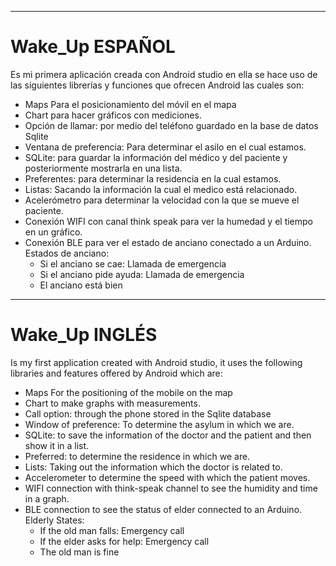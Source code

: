 
-----------------------------------------------------------------------------------------
# Wake_Up ESPAÑOL

  Es mi primera aplicación creada con Android studio en ella se hace uso de las siguientes 
  librerías y funciones que ofrecen Android las cuales son:
- Maps Para el posicionamiento del móvil en el mapa
- Chart para hacer gráficos con mediciones.
- Opción de llamar: por medio del teléfono guardado en la base de datos Sqlite
- Ventana de preferencia: Para determinar el asilo en el cual estamos.
- SQLite: para guardar la información del médico y del paciente y posteriormente mostrarla en una lista.   
- Preferentes: para determinar la residencia en la cual estamos.
- Listas: Sacando la información la cual el medico está relacionado.
- Acelerómetro para determinar la velocidad con la que se mueve el paciente.
- Conexión WIFI con canal think speak para ver la humedad y el tiempo en un gráfico.
- Conexión BLE para ver el estado de anciano conectado a un Arduino. Estados de anciano:
	- Si el anciano se cae: Llamada de emergencia
	- Si el anciano pide ayuda: Llamada de emergencia
	- El anciano está bien

----------------------------------------------------------------------------------------
# Wake_Up INGLÉS

  Is my first application created with Android studio, it uses the following
  libraries and features offered by Android which are:
- Maps For the positioning of the mobile on the map
- Chart to make graphs with measurements.
- Call option: through the phone stored in the Sqlite database
- Window of preference: To determine the asylum in which we are.
- SQLite: to save the information of the doctor and the patient and then show it in a list.
- Preferred: to determine the residence in which we are.
- Lists: Taking out the information which the doctor is related to.
- Accelerometer to determine the speed with which the patient moves.
- WIFI connection with think-speak channel to see the humidity and time in a graph.
- BLE connection to see the status of elder connected to an Arduino. Elderly States:
    - If the old man falls: Emergency call
    - If the elder asks for help: Emergency call
    - The old man is fine


